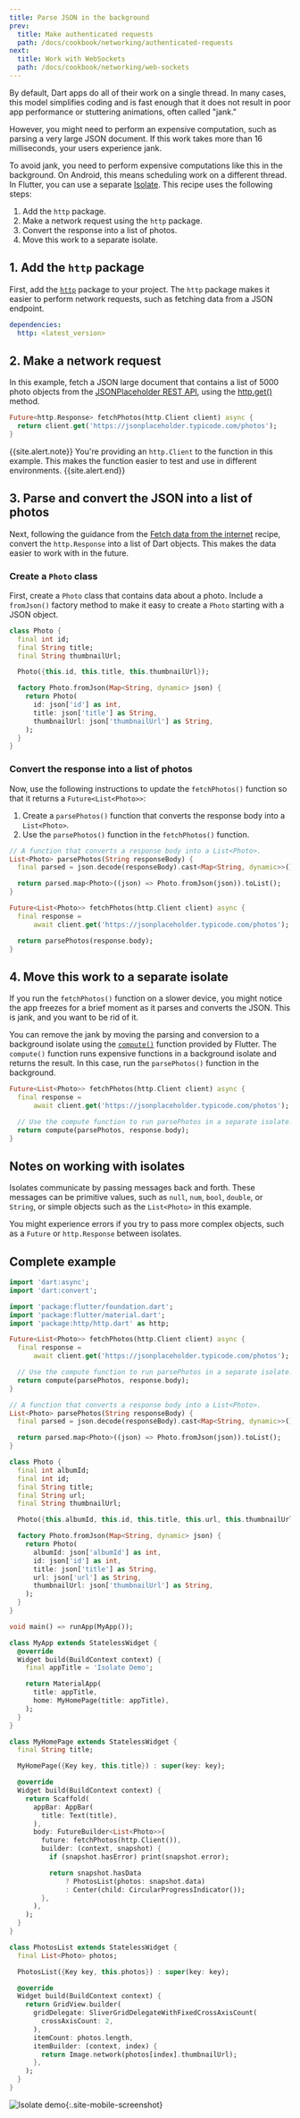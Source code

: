 ```yaml
---
title: Parse JSON in the background
prev:
  title: Make authenticated requests
  path: /docs/cookbook/networking/authenticated-requests
next:
  title: Work with WebSockets
  path: /docs/cookbook/networking/web-sockets
---
```


By default, Dart apps do all of their work on a single thread. In many cases,
this model simplifies coding and is fast enough that it does not result in
poor app performance or stuttering animations, often called "jank."

However, you might need to perform an expensive computation, such as parsing a
very large JSON document. If this work takes more than 16 milliseconds,
your users experience jank.

To avoid jank, you need to perform expensive computations like this in the
background. On Android, this means scheduling work on a different thread.
In Flutter, you can use a separate
[Isolate]({{site.api}}/flutter/dart-isolate/Isolate-class.html).
This recipe uses the following steps:

  1. Add the `http` package.
  2. Make a network request using the `http` package.
  3. Convert the response into a list of photos.
  4. Move this work to a separate isolate.

## 1. Add the `http` package

First, add the [`http`]({{site.pub-pkg}}/http) package to your project.
The `http` package makes it easier to perform network
requests, such as fetching data from a JSON endpoint.

```yaml
dependencies:
  http: <latest_version>
```

## 2. Make a network request

In this example, fetch a JSON large document that contains a list of
5000 photo objects from the [JSONPlaceholder REST
API](https://jsonplaceholder.typicode.com),
using the [http.get()]({{site.pub-api}}/http/latest/http/get.html) method.

<!-- skip -->
```dart
Future<http.Response> fetchPhotos(http.Client client) async {
  return client.get('https://jsonplaceholder.typicode.com/photos');
}
```

{{site.alert.note}}
  You're providing an `http.Client` to the function in this example.
  This makes the function easier to test and use in different environments.
{{site.alert.end}}

## 3. Parse and convert the JSON into a list of photos

Next, following the guidance from the [Fetch data from the
internet](/docs/cookbook/networking/fetch-data)
recipe, convert the `http.Response` into a list of Dart objects.
This makes the data easier to work with in the future.

### Create a `Photo` class

First, create a `Photo` class that contains data about a photo.
Include a `fromJson()` factory method to make it easy to create a
`Photo` starting with a JSON object.

<!-- skip -->
```dart
class Photo {
  final int id;
  final String title;
  final String thumbnailUrl;

  Photo({this.id, this.title, this.thumbnailUrl});

  factory Photo.fromJson(Map<String, dynamic> json) {
    return Photo(
      id: json['id'] as int,
      title: json['title'] as String,
      thumbnailUrl: json['thumbnailUrl'] as String,
    );
  }
}
```

### Convert the response into a list of photos

Now, use the following instructions to update the
`fetchPhotos()` function so that it returns a
`Future<List<Photo>>`:

  1. Create a `parsePhotos()` function that converts the response
     body into a `List<Photo>`.
  2. Use the `parsePhotos()` function in the `fetchPhotos()` function.

<!-- skip -->
```dart
// A function that converts a response body into a List<Photo>.
List<Photo> parsePhotos(String responseBody) {
  final parsed = json.decode(responseBody).cast<Map<String, dynamic>>();

  return parsed.map<Photo>((json) => Photo.fromJson(json)).toList();
}

Future<List<Photo>> fetchPhotos(http.Client client) async {
  final response =
      await client.get('https://jsonplaceholder.typicode.com/photos');

  return parsePhotos(response.body);
}
```

## 4. Move this work to a separate isolate

If you run the `fetchPhotos()` function on a slower device,
you might notice the app freezes for a brief moment as it parses and
converts the JSON. This is jank, and you want to be rid of it.

You can remove the jank by moving the parsing and conversion to a background
isolate using the [`compute()`]({{site.api}}/flutter/foundation/compute.html)
function provided by Flutter. The `compute()` function runs expensive
functions in a background isolate and returns the result. In this case,
run the `parsePhotos()` function in the background.

<!-- skip -->
```dart
Future<List<Photo>> fetchPhotos(http.Client client) async {
  final response =
      await client.get('https://jsonplaceholder.typicode.com/photos');

  // Use the compute function to run parsePhotos in a separate isolate.
  return compute(parsePhotos, response.body);
}
```

## Notes on working with isolates

Isolates communicate by passing messages back and forth. These messages can
be primitive values, such as `null`, `num`, `bool`, `double`, or `String`, or
simple objects such as the `List<Photo>` in this example.

You might experience errors if you try to pass more complex objects, such as
a `Future` or `http.Response` between isolates.

## Complete example

```dart
import 'dart:async';
import 'dart:convert';

import 'package:flutter/foundation.dart';
import 'package:flutter/material.dart';
import 'package:http/http.dart' as http;

Future<List<Photo>> fetchPhotos(http.Client client) async {
  final response =
      await client.get('https://jsonplaceholder.typicode.com/photos');

  // Use the compute function to run parsePhotos in a separate isolate.
  return compute(parsePhotos, response.body);
}

// A function that converts a response body into a List<Photo>.
List<Photo> parsePhotos(String responseBody) {
  final parsed = json.decode(responseBody).cast<Map<String, dynamic>>();

  return parsed.map<Photo>((json) => Photo.fromJson(json)).toList();
}

class Photo {
  final int albumId;
  final int id;
  final String title;
  final String url;
  final String thumbnailUrl;

  Photo({this.albumId, this.id, this.title, this.url, this.thumbnailUrl});

  factory Photo.fromJson(Map<String, dynamic> json) {
    return Photo(
      albumId: json['albumId'] as int,
      id: json['id'] as int,
      title: json['title'] as String,
      url: json['url'] as String,
      thumbnailUrl: json['thumbnailUrl'] as String,
    );
  }
}

void main() => runApp(MyApp());

class MyApp extends StatelessWidget {
  @override
  Widget build(BuildContext context) {
    final appTitle = 'Isolate Demo';

    return MaterialApp(
      title: appTitle,
      home: MyHomePage(title: appTitle),
    );
  }
}

class MyHomePage extends StatelessWidget {
  final String title;

  MyHomePage({Key key, this.title}) : super(key: key);

  @override
  Widget build(BuildContext context) {
    return Scaffold(
      appBar: AppBar(
        title: Text(title),
      ),
      body: FutureBuilder<List<Photo>>(
        future: fetchPhotos(http.Client()),
        builder: (context, snapshot) {
          if (snapshot.hasError) print(snapshot.error);

          return snapshot.hasData
              ? PhotosList(photos: snapshot.data)
              : Center(child: CircularProgressIndicator());
        },
      ),
    );
  }
}

class PhotosList extends StatelessWidget {
  final List<Photo> photos;

  PhotosList({Key key, this.photos}) : super(key: key);

  @override
  Widget build(BuildContext context) {
    return GridView.builder(
      gridDelegate: SliverGridDelegateWithFixedCrossAxisCount(
        crossAxisCount: 2,
      ),
      itemCount: photos.length,
      itemBuilder: (context, index) {
        return Image.network(photos[index].thumbnailUrl);
      },
    );
  }
}
```

![Isolate demo](/images/cookbook/isolate.gif){:.site-mobile-screenshot}
